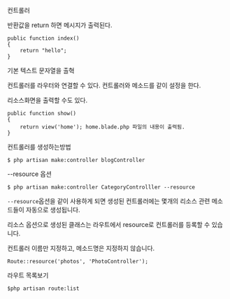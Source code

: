 컨트롤러





반환값을 return 하면 메시지가 출력된다.



```
public function index()
{
	return "hello";
}
```

기본 텍스트 문자열을 출혁





컨트롤러를 라우터와 연결할 수 있다. 컨트롤러와 메소드를 같이 설정을 한다.



리소스화면을 출력할 수도 있다.

```
public function show()
{
	return view('home'); home.blade.php 파일의 내용이 출력됨.
}
```



컨트롤러를 생성하는방법

```
$ php artisan make:controller blogController
```



--resource 옵션

````
$ php artisan make:controller CategoryControlller --resource
````

`--resource`옵션을 같이 사용하게 되면 생성된 컨트롤러에는 몇개의 리소스 관련 메소드들이 자동으로 생성됩니다.



리소스 옵션으로 생성된 클래스는 라우트에서 resource로 컨트롤러를 등록할 수 있습니다.

컨트롤러 이름만 지정하고, 메소드명은 지정하지 않습니다.

```
Route::resource('photos', 'PhotoController');
```





라우트 목록보기

```
$php artisan route:list
```



